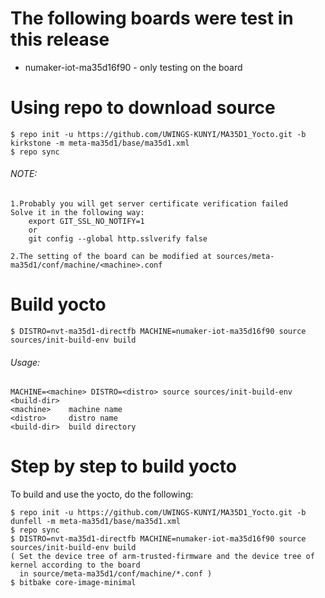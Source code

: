 # The following boards were test in this release

* numaker-iot-ma35d16f90 - only testing on the board

# Using repo to download source
```
$ repo init -u https://github.com/UWINGS-KUNYI/MA35D1_Yocto.git -b kirkstone -m meta-ma35d1/base/ma35d1.xml
$ repo sync
```
###### NOTE:
```
1.Probably you will get server certificate verification failed
Solve it in the following way:
	export GIT_SSL_NO_NOTIFY=1
	or
	git config --global http.sslverify false

2.The setting of the board can be modified at sources/meta-ma35d1/conf/machine/<machine>.conf
```

# Build yocto
```
$ DISTRO=nvt-ma35d1-directfb MACHINE=numaker-iot-ma35d16f90 source  sources/init-build-env build
```

###### Usage:
	MACHINE=<machine> DISTRO=<distro> source sources/init-build-env <build-dir>
	<machine>    machine name
	<distro>     distro name
	<build-dir>  build directory

# Step by step to build yocto
To build and use the yocto, do the following:
```
$ repo init -u https://github.com/UWINGS-KUNYI/MA35D1_Yocto.git -b dunfell -m meta-ma35d1/base/ma35d1.xml
$ repo sync
$ DISTRO=nvt-ma35d1-directfb MACHINE=numaker-iot-ma35d16f90 source  sources/init-build-env build
( Set the device tree of arm-trusted-firmware and the device tree of kernel according to the board
  in source/meta-ma35d1/conf/machine/*.conf )
$ bitbake core-image-minimal

```
